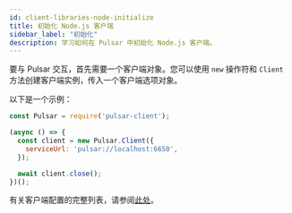 ```yaml
---
id: client-libraries-node-initialize
title: 初始化 Node.js 客户端
sidebar_label: "初始化"
description: 学习如何在 Pulsar 中初始化 Node.js 客户端。
---
```



要与 Pulsar 交互，首先需要一个客户端对象。您可以使用 `new` 操作符和 `Client` 方法创建客户端实例，传入一个客户端选项对象。

以下是一个示例：

```javascript
const Pulsar = require('pulsar-client');

(async () => {
  const client = new Pulsar.Client({
    serviceUrl: 'pulsar://localhost:6650',
  });

  await client.close();
})();
```

有关客户端配置的完整列表，请参阅[此处](client-libraries-node-configs.md#client-configuration)。